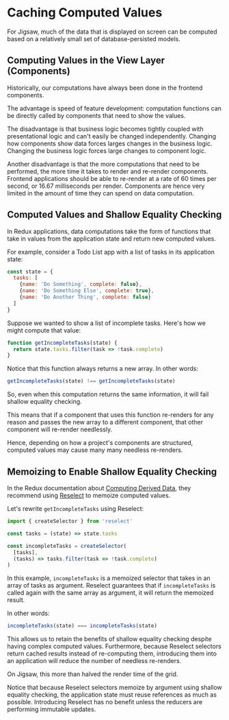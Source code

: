 # Caching Computed Values
For Jigsaw, much of the data that is displayed on screen can be computed based
on a relatively small set of database-persisted models.

## Computing Values in the View Layer (Components)
Historically, our computations have always been done in the frontend components.

The advantage is speed of feature development: computation functions can be
directly called by components that need to show the values.

The disadvantage is that business logic becomes tightly coupled with
presentational logic and can't easily be changed independently. Changing how
components show data forces larges changes in the business logic. Changing the
business logic forces large changes to component logic.

Another disadvantage is that the more computations that need to be performed,
the more time it takes to render and re-render components. Frontend
applications should be able to re-render at a rate of 60 times per second, or
16.67 milliseconds per render. Components are hence very limited in the amount
of time they can spend on data computation.

## Computed Values and Shallow Equality Checking
In Redux applications, data computations take the form of functions that take
in values from the application state and return new computed values.

For example, consider a Todo List app with a list of tasks in its application
state:

```js
const state = {
  tasks: [
    {name: 'Do Something', complete: false},
    {name: 'Do Something Else', complete: true},
    {name: 'Do Another Thing', complete: false}
  ]
}
```

Suppose we wanted to show a list of incomplete tasks. Here's how we might
compute that value:

```js
function getIncompleteTasks(state) {
  return state.tasks.filter(task => !task.complete)
}
```

Notice that this function always returns a new array. In other words:

```js
getIncompleteTasks(state) !== getIncompleteTasks(state)
```

So, even when this computation returns the same information, it will fail
shallow equality checking.

This means that if a component that uses this function re-renders for any
reason and passes the new array to a different component, that other component
will re-render needlessly.

Hence, depending on how a project's components are structured, computed values
may cause many many needless re-renders.

## Memoizing to Enable Shallow Equality Checking
In the Redux documentation about
[Computing Derived Data](http://redux.js.org/docs/recipes/ComputingDerivedData.html),
they recommend using [Reselect](https://github.com/reactjs/reselect) to memoize
computed values.

Let's rewrite `getIncompleteTasks` using Reselect:

```js
import { createSelector } from 'reselect'

const tasks = (state) => state.tasks

const incompleteTasks = createSelector(
  [tasks],
  (tasks) => tasks.filter(task => !task.complete)
)
```

In this example, `incompleteTasks` is a memoized selector that takes in an array
of tasks as argument. Reselect guarantees that if `incompleteTasks` is called
again with the same array as argument, it will return the memoized result.

In other words:

```js
incompleteTasks(state) === incompleteTasks(state)
```

This allows us to retain the benefits of shallow equality checking despite
having complex computed values. Furthermore, because Reselect selectors return
cached results instead of re-computing them, introducing them into an
application will reduce the number of needless re-renders.

On Jigsaw, this more than halved the render time of the grid.

Notice that because Reselect selectors memoize by argument using shallow
equality checking, the application state must reuse references as much as
possible. Introducing Reselect has no benefit unless the reducers are performing
immutable updates.
